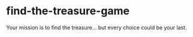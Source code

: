 # find-the-treasure-game
Your mission is to find the treasure... but every choice could be your last.
